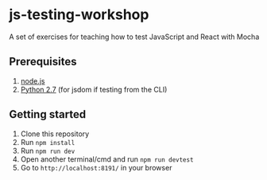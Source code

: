 # js-testing-workshop
A set of exercises for teaching how to test JavaScript and React with Mocha

## Prerequisites
1. [node.js](https://nodejs.org/)
1. [Python 2.7](https://www.python.org/download/releases/2.7/) (for jsdom if testing from the CLI)

## Getting started
1. Clone this repository
1. Run `npm install`
1. Run `npm run dev`
1. Open another terminal/cmd and run `npm run devtest`
1. Go to `http://localhost:8191/` in your browser
